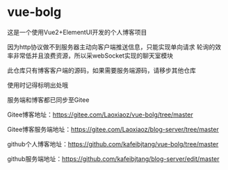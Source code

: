 # vue-bolg
这是一个使用Vue2+ElementUI开发的个人博客项目

因为http协议做不到服务器主动向客户端推送信息，只能实现单向请求
轮询的效率非常低并且浪费资源，所以采webSocket实现的聊天室模块

此仓库只有博客客户端的源码，如果需要服务端源码，请移步其他仓库

使用时记得标明出处哦

服务端和博客都已同步至Gitee

Gitee博客地址：https://gitee.com/Laoxiaoz/vue-bolg/tree/master

Gitee博客服务端地址：https://gitee.com/Laoxiaoz/blog-server/tree/master

github个人博客地址：https://github.com/kafeibjtang/vue-bolg/tree/master

github服务端地址：https://github.com/kafeibjtang/blog-server/edit/master
